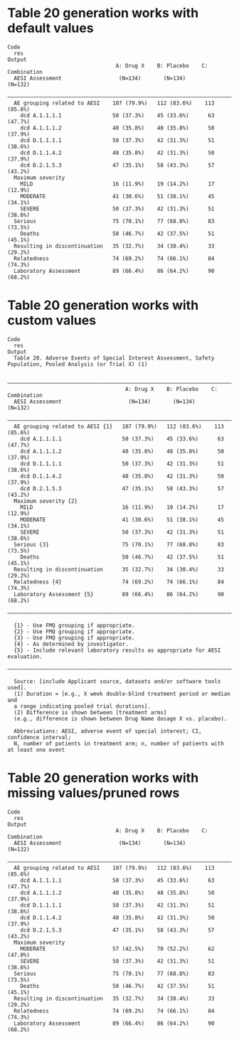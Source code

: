 # Table 20 generation works with default values

    Code
      res
    Output
                                      A: Drug X    B: Placebo    C: Combination
      AESI Assessment                  (N=134)       (N=134)        (N=132)    
      —————————————————————————————————————————————————————————————————————————
      AE grouping related to AESI    107 (79.9%)   112 (83.6%)    113 (85.6%)  
        dcd A.1.1.1.1                50 (37.3%)    45 (33.6%)      63 (47.7%)  
        dcd A.1.1.1.2                48 (35.8%)    48 (35.8%)      50 (37.9%)  
        dcd D.1.1.1.1                50 (37.3%)    42 (31.3%)      51 (38.6%)  
        dcd D.1.1.4.2                48 (35.8%)    42 (31.3%)      50 (37.9%)  
        dcd D.2.1.5.3                47 (35.1%)    58 (43.3%)      57 (43.2%)  
      Maximum severity                                                         
        MILD                         16 (11.9%)    19 (14.2%)      17 (12.9%)  
        MODERATE                     41 (30.6%)    51 (38.1%)      45 (34.1%)  
        SEVERE                       50 (37.3%)    42 (31.3%)      51 (38.6%)  
      Serious                        75 (70.1%)    77 (68.8%)      83 (73.5%)  
        Deaths                       50 (46.7%)    42 (37.5%)      51 (45.1%)  
      Resulting in discontinuation   35 (32.7%)    34 (30.4%)      33 (29.2%)  
      Relatedness                    74 (69.2%)    74 (66.1%)      84 (74.3%)  
      Laboratory Assessment          89 (66.4%)    86 (64.2%)      90 (68.2%)  

# Table 20 generation works with custom values

    Code
      res
    Output
      Table 20. Adverse Events of Special Interest Assessment, Safety Population, Pooled Analysis (or Trial X) (1)
      
      ————————————————————————————————————————————————————————————————————————————
                                         A: Drug X    B: Placebo    C: Combination
      AESI Assessment                     (N=134)       (N=134)        (N=132)    
      ————————————————————————————————————————————————————————————————————————————
      AE grouping related to AESI {1}   107 (79.9%)   112 (83.6%)    113 (85.6%)  
        dcd A.1.1.1.1                   50 (37.3%)    45 (33.6%)      63 (47.7%)  
        dcd A.1.1.1.2                   48 (35.8%)    48 (35.8%)      50 (37.9%)  
        dcd D.1.1.1.1                   50 (37.3%)    42 (31.3%)      51 (38.6%)  
        dcd D.1.1.4.2                   48 (35.8%)    42 (31.3%)      50 (37.9%)  
        dcd D.2.1.5.3                   47 (35.1%)    58 (43.3%)      57 (43.2%)  
      Maximum severity {2}                                                        
        MILD                            16 (11.9%)    19 (14.2%)      17 (12.9%)  
        MODERATE                        41 (30.6%)    51 (38.1%)      45 (34.1%)  
        SEVERE                          50 (37.3%)    42 (31.3%)      51 (38.6%)  
      Serious {3}                       75 (70.1%)    77 (68.8%)      83 (73.5%)  
        Deaths                          50 (46.7%)    42 (37.5%)      51 (45.1%)  
      Resulting in discontinuation      35 (32.7%)    34 (30.4%)      33 (29.2%)  
      Relatedness {4}                   74 (69.2%)    74 (66.1%)      84 (74.3%)  
      Laboratory Assessment {5}         89 (66.4%)    86 (64.2%)      90 (68.2%)  
      ————————————————————————————————————————————————————————————————————————————
      
      {1} - Use FMQ grouping if appropriate.
      {2} - Use FMQ grouping if appropriate.
      {3} - Use FMQ grouping if appropriate.
      {4} - As determined by investigator.
      {5} - Include relevant laboratory results as appropriate for AESI evaluation.
      ————————————————————————————————————————————————————————————————————————————
      
      Source: [include Applicant source, datasets and/or software tools used].
      (1) Duration = [e.g., X week double-blind treatment period or median and
      a range indicating pooled trial durations].
      (2) Difference is shown between [treatment arms]
      (e.g., difference is shown between Drug Name dosage X vs. placebo).
      
      Abbreviations: AESI, adverse event of special interest; CI, confidence interval;
      N, number of patients in treatment arm; n, number of patients with at least one event

# Table 20 generation works with missing values/pruned rows

    Code
      res
    Output
                                      A: Drug X    B: Placebo    C: Combination
      AESI Assessment                  (N=134)       (N=134)        (N=132)    
      —————————————————————————————————————————————————————————————————————————
      AE grouping related to AESI    107 (79.9%)   112 (83.6%)    113 (85.6%)  
        dcd A.1.1.1.1                50 (37.3%)    45 (33.6%)      63 (47.7%)  
        dcd A.1.1.1.2                48 (35.8%)    48 (35.8%)      50 (37.9%)  
        dcd D.1.1.1.1                50 (37.3%)    42 (31.3%)      51 (38.6%)  
        dcd D.1.1.4.2                48 (35.8%)    42 (31.3%)      50 (37.9%)  
        dcd D.2.1.5.3                47 (35.1%)    58 (43.3%)      57 (43.2%)  
      Maximum severity                                                         
        MODERATE                     57 (42.5%)    70 (52.2%)      62 (47.0%)  
        SEVERE                       50 (37.3%)    42 (31.3%)      51 (38.6%)  
      Serious                        75 (70.1%)    77 (68.8%)      83 (73.5%)  
        Deaths                       50 (46.7%)    42 (37.5%)      51 (45.1%)  
      Resulting in discontinuation   35 (32.7%)    34 (30.4%)      33 (29.2%)  
      Relatedness                    74 (69.2%)    74 (66.1%)      84 (74.3%)  
      Laboratory Assessment          89 (66.4%)    86 (64.2%)      90 (68.2%)  

